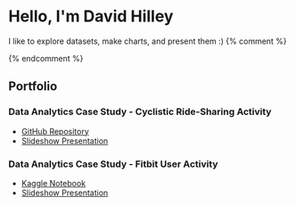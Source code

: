 # Hello, I'm David Hilley
I like to explore datasets, make charts, and present them :)
{% comment %}
<!--
<a href="https://www.linkedin.com/in/david-hilley-51a892161/"><img src="https://img.shields.io/badge/-LinkedIn-0072b1?&style=for-the-badge&logo=linkedin&logoColor=white" /></a>

With experience in Mobility Technical Support, Intellectual Property, and Online Content Moderation, I have developed strong analytical skills and a keen eye for data.

## Objective

Now focused on coding, data analysis, and database management, I am seeking a Junior Data Analyst role to apply these skills in a data-driven environment.

## Skills

| Skill                                         | Associated Project         |
|-----------------------------------------------|----------------------------|
| R Studio & Kaggle Notebooks | <a href="https://www.kaggle.com/code/davidhilley/case-study-2">R Case Study</a>|

## Tools

### Data Analysis
<div>
   <img src="https://img.shields.io/badge/-Google%20BigQuery-4285F4?&style=for-the-badge&logo=Google%20BigQuery&logoColor=white" />
    <img src="https://img.shields.io/badge/-RStudio-75AADB?&style=for-the-badge&logo=RStudio&logoColor=white" />
    <img src="https://img.shields.io/badge/-Kaggle-20BEFF?&style=for-the-badge&logo=Kaggle&logoColor=white" />
</div>

## Certifications
<div>
<img src="https://img.shields.io/badge/-Google%20Data%20Analytics-4285F4?&style=for-the-badge&logo=Google&logoColor=white" />
</div>
-->
{% endcomment %}
## Portfolio
### Data Analytics Case Study - Cyclistic Ride-Sharing Activity
- [GitHub Repository](https://github.com/davidhilley/Google_Case_Study1)
- [Slideshow Presentation](https://docs.google.com/presentation/d/1NPybtTUdb-RQsuwG00Ia4Usv8cYhofcIOo2ffZENf6Q/edit?usp=sharing)
### Data Analytics Case Study - Fitbit User Activity
- [Kaggle Notebook](https://www.kaggle.com/code/davidhilley/case-study-2)
- [Slideshow Presentation](https://docs.google.com/presentation/d/1rpsH8ZpoorWeSfCcFgS2Xlb9gq0AmVYVQaZzRj6XjdE/edit?usp=sharing)

